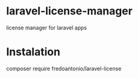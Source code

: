 # laravel-license-manager
license manager for laravel apps


# Instalation

composer require fredoantonio/laravel-license

